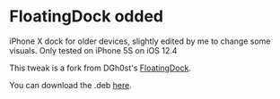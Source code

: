 # FloatingDock odded
iPhone X dock for older devices, slightly edited by me to change some visuals. Only tested on iPhone 5S on iOS 12.4

This tweak is a fork from DGh0st's [FloatingDock](https://github.com/DGh0st/FloatingDock).

You can download the .deb [here](https://github.com/s0m3guy2004/FloatingDock-Modded/releases).